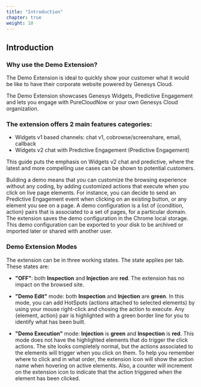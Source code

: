```yaml
---
title: "Introduction"
chapter: true
weight: 10
---
```



## Introduction

### Why use the Demo Extension?

The Demo Extension is ideal to quickly show your customer what it would be like to have their corporate website powered by Genesys Cloud.

The Demo Extension showcases Genesys Widgets, Predictive Engagement and lets you engage with PureCloudNow or your own Genesys Cloud organization.

### The extension offers 2 main features categories:

- Widgets v1 based channels: chat v1, cobrowse/screenshare, email, callback
- Widgets v2 chat with Predictive Engagement (Predictive Engagement)

This guide puts the emphasis on Widgets v2 chat and predictive, where the latest and more compelling use cases can be shown to potential customers.

Building a demo means that you can customize the browsing experience without any coding, by adding customized actions that execute when you click on live page elements. For instance, you can decide to send an Predictive Engagement event when clicking on an existing button, or any element you see on a page.
A demo configuration is a list of {condition, action} pairs that is associated to a set of pages, for a particular domain.
The extension saves the demo configuration in the Chrome local storage. This demo configuration can be exported to your disk to be archived or imported later or shared with another user. 

### Demo Extension Modes

The extension can be in three working states. The state applies per tab. These states are:

- **"OFF"**: both **Inspection** and **Injection** are **red**. The extension has no impact on the browsed site.

- **"Demo Edit"** mode: both **Inspection** and **Injection** are **green**. In this mode, you can add HotSpots (actions attached to selected elements) by using your mouse right-click and chosing the action to execute. Any {element, action} pair is highlighted with a green border line for you to identify what has been built.

- **"Demo Execution"** mode: **Injection** is **green** and **Inspection** is **red**. This mode does not have the highlighted elements that do trigger the click actions. The site looks completely normal, but the actions associated to the elements will trigger when you click on them. To help you remember where to click and in what order, the extension icon will show the action name when hovering on active elements. Also, a counter will increment on the extension icon to indicate that the action triggered when the element has been clicked.
